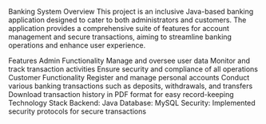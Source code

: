 Banking System
Overview
This project is an inclusive Java-based banking application designed to cater to both administrators and customers. The application provides a comprehensive suite of features for account management and secure transactions, aiming to streamline banking operations and enhance user experience.

Features
Admin Functionality
Manage and oversee user data
Monitor and track transaction activities
Ensure security and compliance of all operations
Customer Functionality
Register and manage personal accounts
Conduct various banking transactions such as deposits, withdrawals, and transfers
Download transaction history in PDF format for easy record-keeping
Technology Stack
Backend: Java
Database: MySQL
Security: Implemented security protocols for secure transactions
